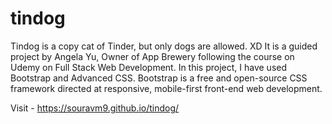 # tindog
Tindog is a copy cat of Tinder, but only dogs are allowed. XD It is a guided project by Angela Yu, Owner of App Brewery following the course on Udemy on Full Stack Web Development. In this project, I have used Bootstrap and Advanced CSS. Bootstrap is a free and open-source CSS framework directed at responsive, mobile-first front-end web development.

Visit - https://souravm9.github.io/tindog/
